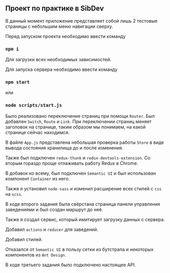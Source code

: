 ## Проект по практике в SibDev

В данный момент приложение представляет собой лишь 2 тестовые страницы с небольшим меню навигации сверху.

Перед запуском проекта необходимо ввести команду  
### `npm i`
Для загрузки всех необходимых зависимостей.

Для запуска сервера необходимо ввести команду
### `npm start`
или
### `node scripts/start.js`

Было реализовано переключение страниц при помощи `Router`. Был добавлен `Switch`, `Route` и `Link`.
При переключении страниц меняет заголовок на странице, таким образом мы понимаем, на какой странице сейчас находимся.

В файле `App.js` представлена небольшая проверка работы `Store` в виде вывода состояния хранилища до и после изменения.

Также был подключен `redux-thunk` и `redux-devtools-extension`. Со вторым гораздо проще отлаживать работу Redux в Chrome.

В добавок ко всему, был подключен `Semantic UI` и был использован компонент `Container` из него.

Также я установил `node-sass` и изменил расширение всех стилей с `css` на `scss`.

В ходе второго задания была свёрстана страница панели управления заведениями и был создан маршрут до неё.

Также я создал сервис, который имитирует загрузку данных с сервера.

Добавил `actions` и `reducer` для заведений.

Добавил стилей.

Отказался от `Semantic UI` в пользу сетки из бутстрапа и некоторых компонентов из `Ant Design`.

В ходе третьего задания было подключено настоящее API.